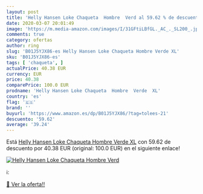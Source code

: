 ```yaml
---
layout: post
title: 'Helly Hansen Loke Chaqueta  Hombre  Verd al 59.62 % de descuento'
date: 2020-03-07 20:01:49
image: 'https://m.media-amazon.com/images/I/31GFtiLBfGL._AC_._SL200_.jpg'
comments: true
category: ofertas
author: ring
slug: 'B01J5YJX86-es Helly Hansen Loke Chaqueta Hombre Verde XL'
sku: 'B01J5YJX86-es'
tags: [ 'chaqueta', ]
actualPrice: 40.38 EUR
currency: EUR
price: 40.38
comparePrice: 100.0 EUR
prodname: 'Helly Hansen Loke Chaqueta  Hombre  Verde  XL'
country: 'es'
flag: '🇪🇸'
brand: ''
buyurl: 'https://www.amazon.es/dp/B01J5YJX86/?tag=tolees-21'
descuento: '59.62'
average: '39.24'
---
```


Está [Helly Hansen Loke Chaqueta  Hombre  Verde  XL](https://www.amazon.es/dp/B01J5YJX86/?tag=tolees-21) con 59.62 de descuento por 40.38 EUR (original: 100.0 EUR) en el siguiente enlace!

[![Helly Hansen Loke Chaqueta  Hombre  Verd](https://m.media-amazon.com/images/I/31GFtiLBfGL._AC_._SL200_.jpg)](https://www.amazon.es/dp/B01J5YJX86/?tag=tolees-21)

ℹ️:


[🛒 Ver la oferta!!](https://www.amazon.es/dp/B01J5YJX86/?tag=tolees-21)
